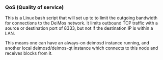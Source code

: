 ### QoS (Quality of service) ###

This is a Linux bash script that will set up tc to limit the outgoing bandwidth for connections to the DeiMos network. It limits outbound TCP traffic with a source or destination port of 8333, but not if the destination IP is within a LAN.

This means one can have an always-on deimosd instance running, and another local deimosd/deimos-qt instance which connects to this node and receives blocks from it.

